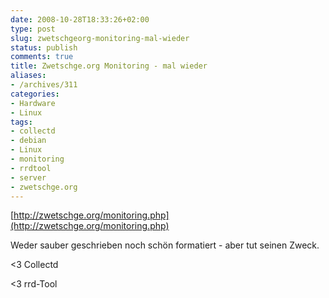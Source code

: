 ```yaml
---
date: 2008-10-28T18:33:26+02:00
type: post
slug: zwetschgeorg-monitoring-mal-wieder
status: publish
comments: true
title: Zwetschge.org Monitoring - mal wieder
aliases:
- /archives/311
categories:
- Hardware
- Linux
tags:
- collectd
- debian
- Linux
- monitoring
- rrdtool
- server
- zwetschge.org
---
```


[http://zwetschge.org/monitoring.php](http://zwetschge.org/monitoring.php)

Weder sauber geschrieben noch schön formatiert - aber tut seinen Zweck.

<3 Collectd

<3 rrd-Tool
